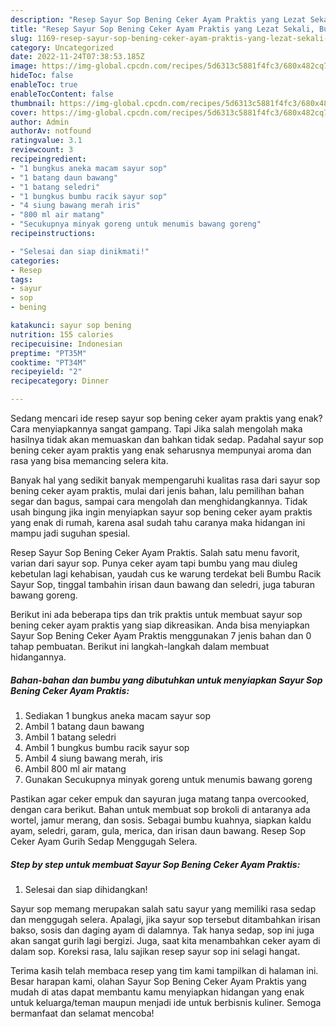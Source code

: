 ```yaml
---
description: "Resep Sayur Sop Bening Ceker Ayam Praktis yang Lezat Sekali, Buat Buka Puasa Bisa Manjain Lidah"
title: "Resep Sayur Sop Bening Ceker Ayam Praktis yang Lezat Sekali, Buat Buka Puasa Bisa Manjain Lidah"
slug: 1169-resep-sayur-sop-bening-ceker-ayam-praktis-yang-lezat-sekali-buat-buka-puasa-bisa-manjain-lidah
category: Uncategorized
date: 2022-11-24T07:38:53.185Z
image: https://img-global.cpcdn.com/recipes/5d6313c5881f4fc3/680x482cq70/sayur-sop-bening-ceker-ayam-praktis-foto-resep-utama.jpg
hideToc: false
enableToc: true
enableTocContent: false
thumbnail: https://img-global.cpcdn.com/recipes/5d6313c5881f4fc3/680x482cq70/sayur-sop-bening-ceker-ayam-praktis-foto-resep-utama.jpg
cover: https://img-global.cpcdn.com/recipes/5d6313c5881f4fc3/680x482cq70/sayur-sop-bening-ceker-ayam-praktis-foto-resep-utama.jpg
author: Admin
authorAv: notfound
ratingvalue: 3.1
reviewcount: 3
recipeingredient:
- "1 bungkus aneka macam sayur sop"
- "1 batang daun bawang"
- "1 batang seledri"
- "1 bungkus bumbu racik sayur sop"
- "4 siung bawang merah iris"
- "800 ml air matang"
- "Secukupnya minyak goreng untuk menumis bawang goreng"
recipeinstructions:

- "Selesai dan siap dinikmati!"
categories:
- Resep
tags:
- sayur
- sop
- bening

katakunci: sayur sop bening 
nutrition: 155 calories
recipecuisine: Indonesian
preptime: "PT35M"
cooktime: "PT34M"
recipeyield: "2"
recipecategory: Dinner

---
```



Sedang mencari ide resep sayur sop bening ceker ayam praktis yang enak? Cara menyiapkannya sangat gampang. Tapi Jika salah mengolah maka hasilnya tidak akan memuaskan dan bahkan tidak sedap. Padahal sayur sop bening ceker ayam praktis yang enak seharusnya mempunyai aroma dan rasa yang bisa memancing selera kita.


Banyak hal yang sedikit banyak mempengaruhi kualitas rasa dari sayur sop bening ceker ayam praktis, mulai dari jenis bahan, lalu pemilihan bahan segar dan bagus, sampai cara mengolah dan menghidangkannya. Tidak usah bingung jika ingin menyiapkan sayur sop bening ceker ayam praktis yang enak di rumah, karena asal sudah tahu caranya maka hidangan ini mampu jadi suguhan spesial.

Resep Sayur Sop Bening Ceker Ayam Praktis. Salah satu menu favorit, varian dari sayur sop. Punya ceker ayam tapi bumbu yang mau diuleg kebetulan lagi kehabisan, yaudah cus ke warung terdekat beli Bumbu Racik Sayur Sop, tinggal tambahin irisan daun bawang dan seledri, juga taburan bawang goreng.


Berikut ini ada beberapa tips dan trik praktis untuk membuat sayur sop bening ceker ayam praktis yang siap dikreasikan. Anda bisa menyiapkan Sayur Sop Bening Ceker Ayam Praktis menggunakan 7 jenis bahan dan 0 tahap pembuatan. Berikut ini langkah-langkah dalam membuat hidangannya.

<!--inarticleads1-->

##### Bahan-bahan dan bumbu yang dibutuhkan untuk menyiapkan Sayur Sop Bening Ceker Ayam Praktis:

1. Sediakan 1 bungkus aneka macam sayur sop
1. Ambil 1 batang daun bawang
1. Ambil 1 batang seledri
1. Ambil 1 bungkus bumbu racik sayur sop
1. Ambil 4 siung bawang merah, iris
1. Ambil 800 ml air matang
1. Gunakan Secukupnya minyak goreng untuk menumis bawang goreng


Pastikan agar ceker empuk dan sayuran juga matang tanpa overcooked, dengan cara berikut. Bahan untuk membuat sop brokoli di antaranya ada wortel, jamur merang, dan sosis. Sebagai bumbu kuahnya, siapkan kaldu ayam, seledri, garam, gula, merica, dan irisan daun bawang. Resep Sop Ceker Ayam Gurih Sedap Menggugah Selera. 

<!--inarticleads2-->

##### Step by step untuk membuat Sayur Sop Bening Ceker Ayam Praktis:


1. Selesai dan siap dihidangkan!

Sayur sop memang merupakan salah satu sayur yang memiliki rasa sedap dan menggugah selera. Apalagi, jika sayur sop tersebut ditambahkan irisan bakso, sosis dan daging ayam di dalamnya. Tak hanya sedap, sop ini juga akan sangat gurih lagi bergizi. Juga, saat kita menambahkan ceker ayam di dalam sop. Koreksi rasa, lalu sajikan resep sayur sop ini selagi hangat. 

Terima kasih telah membaca resep yang tim kami tampilkan di halaman ini. Besar harapan kami, olahan Sayur Sop Bening Ceker Ayam Praktis yang mudah di atas dapat membantu kamu menyiapkan hidangan yang enak untuk keluarga/teman maupun menjadi ide untuk berbisnis kuliner. Semoga bermanfaat dan selamat mencoba!
